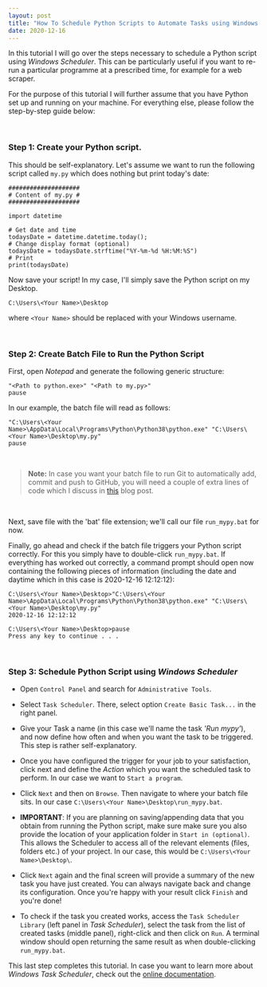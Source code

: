 ```yaml
---
layout: post
title: "How To Schedule Python Scripts to Automate Tasks using Windows Scheduler on Windows 10"
date: 2020-12-16
---
```


In this tutorial I will go over the steps necessary to schedule a Python script using *Windows Scheduler*. This can be particularly useful if you want to re-run a particular programme at a prescribed time, for example for a web scraper.

For the purpose of this tutorial I will further assume that you have Python set up and running on your machine. For everything else, please follow the step-by-step guide below:

<br>

### Step 1: Create your Python script.

This should be self-explanatory. Let's assume we want to run the following script called `my.py` which does nothing but print today's date:

```
####################
# Content of my.py #
####################

import datetime

# Get date and time
todaysDate = datetime.datetime.today();
# Change display format (optional)
todaysDate = todaysDate.strftime("%Y-%m-%d %H:%M:%S")
# Print
print(todaysDate)
```

Now save your script! In my case, I'll simply save the Python script on my Desktop. 

```
C:\Users\<Your Name>\Desktop
```

where `<Your Name>` should be replaced with your Windows username.

<br>

### Step 2: Create Batch File to Run the Python Script

First, open *Notepad* and generate the following generic structure:

```
"<Path to python.exe>" "<Path to my.py>"
pause
```

In our example, the batch file will read as follows:

```
"C:\Users\<Your Name>\AppData\Local\Programs\Python\Python38\python.exe" "C:\Users\<Your Name>\Desktop\my.py"
pause
```
<br>

> **Note:** In case you want your batch file to run Git to automatically add, commit and push to GitHub, you will need a couple of extra lines of code which I discuss in [this](https://amannj.github.io/blog/2020/07/09/bat-git-push) blog post.

<br>

Next, save file with the 'bat' file extension; we'll call our file `run_mypy.bat` for now.

Finally, go ahead and check if the batch file triggers your Python script correctly. For this you simply have to double-click `run_mypy.bat`. If everything has worked out correctly, a command prompt should open now containing the following pieces of information (including the date and daytime which in this case is 2020-12-16 12:12:12):

```
C:\Users\<Your Name>\Desktop>"C:\Users\<Your Name>\AppData\Local\Programs\Python\Python38\python.exe" "C:\Users\<Your Name>\Desktop\my.py"
2020-12-16 12:12:12

C:\Users\<Your Name>\Desktop>pause
Press any key to continue . . .
```
<br>

### Step 3: Schedule Python Script using *Windows Scheduler*

- Open `Control Panel` and search for `Administrative Tools`.

- Select `Task Scheduler`. There, select option `Create Basic Task...` in the right panel.

- Give your Task a name (in this case we'll name the task *'Run mypy'*), and now define how often and when you want the task to be triggered. This step is rather self-explanatory.

- Once you have configured the trigger for your job to your satisfaction, click next and define the *Action* which you want the scheduled task to perform. In our case we want to `Start a program`.

- Click `Next` and then on `Browse`. Then navigate to where your batch file sits. In our case `C:\Users\<Your Name>\Desktop\run_mypy.bat`. 

- **IMPORTANT**: If you are planning on saving/appending data that you obtain from running the Python script, make sure make sure you also provide the location of your application folder in  `Start in (optional)`. This allows the Scheduler to access all of the relevant elements (files, folders etc.) of your project. In our case, this would be `C:\Users\<Your Name>\Desktop\`.

- Click `Next` again and the final screen will provide a summary of the new task you have just created. You can always navigate back and change its configuration. Once you're happy with your result click `Finish` and you're done!

- To check if the task you created works, access the `Task Scheduler Library` (left panel in *Task Scheduler*), select the task from the list of created tasks (middle panel), right-click and then click on `Run`. A terminal window should open returning the same result as when double-clicking `run_mypy.bat`.

  
This last step completes this tutorial. In case you want to learn more about *Windows Task Scheduler*, check out the [online documentation](https://docs.microsoft.com/en-us/windows/win32/taskschd/task-scheduler-start-page).